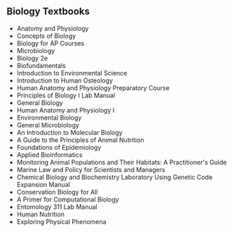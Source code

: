 <h2> Biology Textbooks </h2>



<ul>

                             

 <li><a target="_blank" href="https://github.com/manjunath5496/Biology-Textbooks/blob/master/bio(1).pdf" style="text-decoration:none;">Anatomy and Physiology</a></li>

 <li><a target="_blank" href="https://github.com/manjunath5496/Biology-Textbooks/blob/master/bio(2).pdf" style="text-decoration:none;">Concepts of Biology</a></li>

<li><a target="_blank" href="https://github.com/manjunath5496/Biology-Textbooks/blob/master/bio(3).pdf" style="text-decoration:none;">
Biology for AP Courses </a></li>
 <li><a target="_blank" href="https://github.com/manjunath5496/Biology-Textbooks/blob/master/bio(4).pdf" style="text-decoration:none;">Microbiology</a></li>                              
<li><a target="_blank" href="https://github.com/manjunath5496/Biology-Textbooks/blob/master/bio(5).pdf" style="text-decoration:none;">Biology 2e</a></li>

 <li><a target="_blank" href="https://github.com/manjunath5496/Biology-Textbooks/blob/master/bio(6).pdf" style="text-decoration:none;">Biofundamentals</a></li>

 <li><a target="_blank" href="https://github.com/manjunath5496/Biology-Textbooks/blob/master/bio(7).pdf" style="text-decoration:none;">Introduction to Environmental Science</a></li>

<li><a target="_blank" href="https://github.com/manjunath5496/Biology-Textbooks/blob/master/bio(8).pdf" style="text-decoration:none;">
Introduction to Human Osteology</a></li>
 <li><a target="_blank" href="https://github.com/manjunath5496/Biology-Textbooks/blob/master/bio(9).pdf" style="text-decoration:none;">Human Anatomy and Physiology Preparatory Course</a></li>                              
<li><a target="_blank" href="https://github.com/manjunath5496/Biology-Textbooks/blob/master/bio(10).pdf" style="text-decoration:none;">Principles of Biology I Lab Manual</a></li>

 <li><a target="_blank" href="https://github.com/manjunath5496/Biology-Textbooks/blob/master/bio(11).pdf" style="text-decoration:none;">General Biology</a></li>

<li><a target="_blank" href="https://github.com/manjunath5496/Biology-Textbooks/blob/master/bio(12).pdf" style="text-decoration:none;">
Human Anatomy and Physiology I</a></li>
 <li><a target="_blank" href="https://github.com/manjunath5496/Biology-Textbooks/blob/master/bio(13).pdf" style="text-decoration:none;">Environmental Biology</a></li>                              
<li><a target="_blank" href="https://github.com/manjunath5496/Biology-Textbooks/blob/master/bio(14).pdf" style="text-decoration:none;">
General Microbiology</a></li>
 <li><a target="_blank" href="https://github.com/manjunath5496/Biology-Textbooks/blob/master/bio(15).pdf" style="text-decoration:none;">An Introduction to Molecular Biology</a></li>                              
<li><a target="_blank" href="https://github.com/manjunath5496/Biology-Textbooks/blob/master/bio(16).pdf" style="text-decoration:none;">A Guide to the Principles of Animal Nutrition</a></li>

 <li><a target="_blank" href="https://github.com/manjunath5496/Biology-Textbooks/blob/master/bio(17).pdf" style="text-decoration:none;">Foundations of Epidemiology</a></li>

<li><a target="_blank" href="https://github.com/manjunath5496/Biology-Textbooks/blob/master/bio(18).pdf" style="text-decoration:none;">
Applied Bioinformatics</a></li>
 <li><a target="_blank" href="https://github.com/manjunath5496/Biology-Textbooks/blob/master/bio(19).pdf" style="text-decoration:none;">Monitoring Animal Populations and Their Habitats: A Practitioner's Guide</a></li>                              

 <li><a target="_blank" href="https://github.com/manjunath5496/Biology-Textbooks/blob/master/bio(20).pdf" style="text-decoration:none;">Marine Law and Policy for Scientists and Managers</a></li> 

 <li><a target="_blank" href="https://github.com/manjunath5496/Biology-Textbooks/blob/master/bio(21).pdf" style="text-decoration:none;">Chemical Biology and Biochemistry Laboratory Using Genetic Code Expansion Manual</a></li> 
  <li><a target="_blank" href="https://github.com/manjunath5496/Biology-Textbooks/blob/master/bio(22).pdf" style="text-decoration:none;">Conservation Biology
for All</a></li> 

 <li><a target="_blank" href="https://github.com/manjunath5496/Biology-Textbooks/blob/master/bio(23).pdf" style="text-decoration:none;">A Primer for Computational Biology</a></li> 

 <li><a target="_blank" href="https://github.com/manjunath5496/Biology-Textbooks/blob/master/bio(24).pdf" style="text-decoration:none;">Entomology 311 Lab Manual</a></li> 
  <li><a target="_blank" href="https://github.com/manjunath5496/Biology-Textbooks/blob/master/bio(25).pdf" style="text-decoration:none;">Human Nutrition</a></li> 
<li><a target="_blank" href="https://github.com/manjunath5496/Biology-Textbooks/blob/master/bio(26).pdf" style="text-decoration:none;">Exploring Physical Phenomena</a></li> 






 
</ul>
